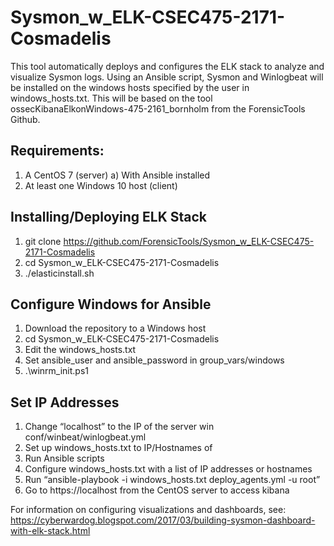 # Sysmon_w_ELK-CSEC475-2171-Cosmadelis

This tool automatically deploys and configures the ELK stack to analyze and visualize Sysmon logs. Using an Ansible script, Sysmon and Winlogbeat will be installed on the windows hosts specified by the user in windows_hosts.txt. This will be based on the tool ossecKibanaElkonWindows-475-2161_bornholm from the ForensicTools Github.

## Requirements:
1) A CentOS 7 (server)
    a) With Ansible installed
2) At least one Windows 10 host (client)

## Installing/Deploying ELK Stack
1) git clone https://github.com/ForensicTools/Sysmon_w_ELK-CSEC475-2171-Cosmadelis
2) cd Sysmon_w_ELK-CSEC475-2171-Cosmadelis
3) ./elasticinstall.sh

## Configure Windows for Ansible
1) Download the repository to a Windows host
2) cd Sysmon_w_ELK-CSEC475-2171-Cosmadelis
3) Edit the windows_hosts.txt
4) Set ansible_user and ansible_password in group_vars/windows
5) .\winrm_init.ps1

## Set IP Addresses
1) Change “localhost” to the IP of the server win conf/winbeat/winlogbeat.yml
2) Set up windows_hosts.txt to IP/Hostnames of 
3) Run Ansible scripts
4) Configure windows_hosts.txt with a list of IP addresses or hostnames
5) Run “ansible-playbook -i windows_hosts.txt deploy_agents.yml -u root”
6) Go to https://localhost from the CentOS server to access kibana

For information on configuring visualizations and dashboards, see:
https://cyberwardog.blogspot.com/2017/03/building-sysmon-dashboard-with-elk-stack.html 

